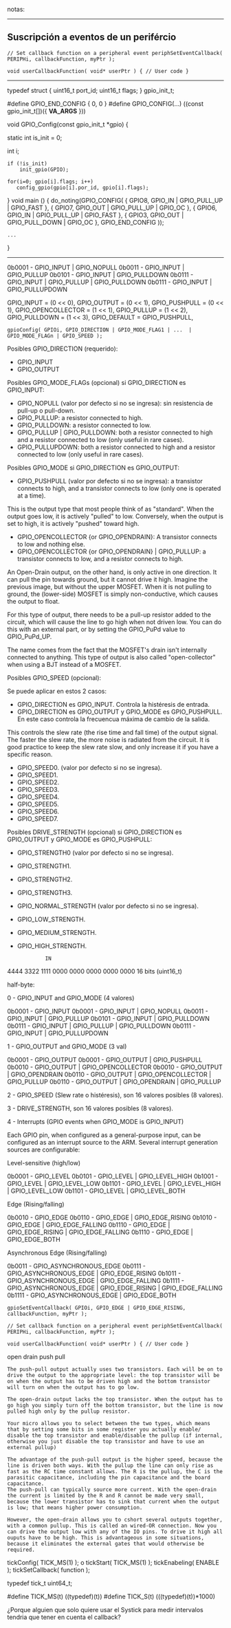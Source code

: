 notas:


------------------------------------------------------------

## Suscripción a eventos de un perifércio

``// Set callback function on a peripheral event
periphSetEventCallback( PERIPHi, callbackFunction, myPtr );``


``void userCallbackFunction( void* userPtr ) {
  // User code
}``

------------------------------------------------------------


typedef struct {
    uint16_t port_id;
    uint16_t flags;
} gpio_init_t;

#define GPIO_END_CONFIG  { 0, 0 }
#define GPIO_CONFIG(...) ((const gpio_init_t[])({ __VA_ARGS__ }))

void GPIO_Config(const gpio_init_t *gpio) {

 static int is_init = 0;

 int i;

    if (!is_init)
        init_gpio(GPIO);

    for(i=0; gpio[i].flags; i++)
       config_gpio(gpio[i].por_id, gpio[i].flags);
}
void main () {
    do_noting(GPIO_CONFIG(
        { GPIO8, GPIO_IN  | GPIO_PULL_UP | GPIO_FAST },
        { GPIO7, GPIO_OUT | GPIO_PULL_UP | GPIO_OC },
        { GPIO6, GPIO_IN  | GPIO_PULL_UP | GPIO_FAST },
        { GPIO3, GPIO_OUT | GPIO_PULL_DOWN | GPIO_OC },
        GPIO_END_CONFIG
    ));

    ...
}


-----------------------------------------------------------


0b0001 - GPIO_INPUT | GPIO_NOPULL
0b0011 - GPIO_INPUT | GPIO_PULLUP
0b0101 - GPIO_INPUT | GPIO_PULLDOWN
0b0111 - GPIO_INPUT | GPIO_PULLUP | GPIO_PULLDOWN
0b0111 - GPIO_INPUT | GPIO_PULLUPDOWN






  GPIO_INPUT = (0 << 0),
  GPIO_OUTPUT = (0 << 1),
  GPIO_PUSHPULL = (0 << 1),
  GPIO_OPENCOLLECTOR = (1 << 1),
  GPIO_PULLUP = (1 << 2),
  GPIO_PULLDOWN = (1 << 3),
GPIO_DEFAULT = GPIO_PUSHPULL,



``gpioConfig( GPIOi, GPIO_DIRECTION | GPIO_MODE_FLAG1 | ...  | GPIO_MODE_FLAGn | GPIO_SPEED );``


Posibles GPIO_DIRECTION (requerido):

- GPIO_INPUT
- GPIO_OUTPUT

Posibles GPIO_MODE_FLAGs (opcional) si GPIO_DIRECTION es GPIO_INPUT:

- GPIO_NOPULL (valor por defecto si no se ingresa): sin resistencia de pull-up o pull-down.
- GPIO_PULLUP: a resistor connected to high.
- GPIO_PULLDOWN: a resistor connected to low.
- GPIO_PULLUP | GPIO_PULLDOWN: both a resistor connected to high and a resistor connected to low (only useful in rare cases).
- GPIO_PULLUPDOWN: both a resistor connected to high and a resistor connected to low (only useful in rare cases).


Posibles GPIO_MODE si GPIO_DIRECTION es GPIO_OUTPUT:

- GPIO_PUSHPULL (valor por defecto si no se ingresa): a transistor connects to high, and a transistor connects to low (only one is operated at a time). 

This is the output type that most people think of as "standard". When the output goes low, it is actively "pulled" to low. Conversely, when the output is set to high, it is actively "pushed" toward high.

- GPIO_OPENCOLLECTOR {or GPIO_OPENDRAIN}: A transistor connects to low and nothing else.
- GPIO_OPENCOLLECTOR {or GPIO_OPENDRAIN} | GPIO_PULLUP: a transistor connects to low, and a resistor connects to high.

An Open-Drain output, on the other hand, is only active in one direction. It can pull the pin towards ground, but it cannot drive it high. Imagine the previous image, but without the upper MOSFET. When it is not pulling to ground, the (lower-side) MOSFET is simply non-conductive, which causes the output to float.

For this type of output, there needs to be a pull-up resistor added to the circuit, which will cause the line to go high when not driven low. You can do this with an external part, or by setting the GPIO_PuPd value to GPIO_PuPd_UP.

The name comes from the fact that the MOSFET's drain isn't internally connected to anything. This type of output is also called "open-collector" when using a BJT instead of a MOSFET.

Posibles GPIO_SPEED (opcional):

Se puede aplicar en estos 2 casos:
- GPIO_DIRECTION es GPIO_INPUT. Controla la histéresis de entrada.
- GPIO_DIRECTION es GPIO_OUTPUT y GPIO_MODE es GPIO_PUSHPULL. En este caso controla la frecuencua máxima de cambio de la salida.

This controls the slew rate (the rise time and fall time) of the output signal. The faster the slew rate, the more noise is radiated from the circuit. It is good practice to keep the slew rate slow, and only increase it if you have a specific reason.

- GPIO_SPEED0. (valor por defecto si no se ingresa).
- GPIO_SPEED1.
- GPIO_SPEED2.
- GPIO_SPEED3.
- GPIO_SPEED4.
- GPIO_SPEED5.
- GPIO_SPEED6.
- GPIO_SPEED7.

Posibles DRIVE_STRENGTH (opcional) si GPIO_DIRECTION es GPIO_OUTPUT y GPIO_MODE es GPIO_PUSHPULL:

- GPIO_STRENGTH0 (valor por defecto si no se ingresa).
- GPIO_STRENGTH1.
- GPIO_STRENGTH2.
- GPIO_STRENGTH3.





- GPIO_NORMAL_STRENGTH (valor por defecto si no se ingresa).
- GPIO_LOW_STRENGTH.
- GPIO_MEDIUM_STRENGTH.
- GPIO_HIGH_STRENGTH.

               IN
4444 3322 1111 0000
0000 0000 0000 0000  16 bits (uint16_t)

half-byte:

0 - GPIO_INPUT and GPIO_MODE (4 valores)

0b0001 - GPIO_INPUT
0b0001 - GPIO_INPUT | GPIO_NOPULL
0b0011 - GPIO_INPUT | GPIO_PULLUP
0b0101 - GPIO_INPUT | GPIO_PULLDOWN
0b0111 - GPIO_INPUT | GPIO_PULLUP | GPIO_PULLDOWN
0b0111 - GPIO_INPUT | GPIO_PULLUPDOWN

1 - GPIO_OUTPUT and GPIO_MODE (3 val)

0b0001 - GPIO_OUTPUT
0b0001 - GPIO_OUTPUT | GPIO_PUSHPULL
0b0010 - GPIO_OUTPUT | GPIO_OPENCOLLECTOR
0b0010 - GPIO_OUTPUT | GPIO_OPENDRAIN
0b0110 - GPIO_OUTPUT | GPIO_OPENCOLLECTOR | GPIO_PULLUP
0b0110 - GPIO_OUTPUT | GPIO_OPENDRAIN | GPIO_PULLUP


2 - GPIO_SPEED (Slew rate o histéresis), son 16 valores posibles (8 valores).

3 - DRIVE_STRENGTH, son 16 valores posibles (8 valores).

4 - Interrupts (GPIO events when GPIO_MODE is GPIO_INPUT)

Each GPIO pin, when configured as a general-purpose input, can be configured as an interrupt source to the ARM. Several interrupt generation sources are configurable:

Level-sensitive (high/low)

0b0001 - GPIO_LEVEL
0b0101 - GPIO_LEVEL | GPIO_LEVEL_HIGH
0b1001 - GPIO_LEVEL | GPIO_LEVEL_LOW
0b1101 - GPIO_LEVEL | GPIO_LEVEL_HIGH | GPIO_LEVEL_LOW
0b1101 - GPIO_LEVEL | GPIO_LEVEL_BOTH

Edge (Rising/falling)

0b0010 - GPIO_EDGE
0b0110 - GPIO_EDGE | GPIO_EDGE_RISING
0b1010 - GPIO_EDGE | GPIO_EDGE_FALLING
0b1110 - GPIO_EDGE | GPIO_EDGE_RISING | GPIO_EDGE_FALLING
0b1110 - GPIO_EDGE | GPIO_EDGE_BOTH

Asynchronous Edge (Rising/falling)

0b0011 - GPIO_ASYNCHRONOUS_EDGE
0b0111 - GPIO_ASYNCHRONOUS_EDGE | GPIO_EDGE_RISING
0b1011 - GPIO_ASYNCHRONOUS_EDGE | GPIO_EDGE_FALLING
0b1111 - GPIO_ASYNCHRONOUS_EDGE | GPIO_EDGE_RISING | GPIO_EDGE_FALLING
0b1111 - GPIO_ASYNCHRONOUS_EDGE | GPIO_EDGE_BOTH


``gpioSetEventCallback( GPIOi, GPIO_EDGE | GPIO_EDGE_RISING, callbackFunction, myPtr );``

``// Set callback function on a peripheral event
periphSetEventCallback( PERIPHi, callbackFunction, myPtr );``


``void userCallbackFunction( void* userPtr ) {
  // User code
}``





open drain push pull

    The push-pull output actually uses two transistors. Each will be on to drive the output to the appropriate level: the top transistor will be on when the output has to be driven high and the bottom transistor will turn on when the output has to go low.

    The open-drain output lacks the top transistor. When the output has to go high you simply turn off the bottom transistor, but the line is now pulled high only by the pullup resistor.

    Your micro allows you to select between the two types, which means that by setting some bits in some register you actually enable/ disable the top transistor and enable/disable the pullup (if internal, otherwise you just disable the top transistor and have to use an external pullup)

    The advantage of the push-pull output is the higher speed, because the line is driven both ways. With the pullup the line can only rise as fast as the RC time constant allows. The R is the pullup, the C is the parasitic capacitance, including the pin capacitance and the board capacitance.
    The push-pull can typically source more current. With the open-drain the current is limited by the R and R cannot be made very small, because the lower transistor has to sink that current when the output is low; that means higher power consumption.

    However, the open-drain allows you to cshort several outputs together, with a common pullup. This is called an wired-OR connection. Now you can drive the output low with any of the IO pins. To drive it high all ouputs have to be high. This is advantageous in some situations, because it eliminates the external gates that would otherwise be required.




tickConfig( TICK_MS(1) ); o tickStart( TICK_MS(1) );
tickEnabeling( ENABLE );
tickSetCallback( function );

typedef tick_t uint64_t;

#define TICK_MS(t) ((typedef)(t))
#define TICK_S(t)  (((typedef)(t))*1000)

¿Porque alguien que solo quiere usar el Systick para medir intervalos tendria que tener en cuenta el callback?




